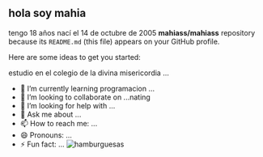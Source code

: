 ## hola soy mahia 
tengo 18 años 
nací el 14 de octubre de 2005
**mahiass/mahiass**  repository because its `README.md` (this file) appears on your GitHub profile.

Here are some ideas to get you started:

estudio en el colegio de la divina misericordia ...
- 🌱 I’m currently learning programacion ...
- 👯 I’m looking to collaborate on ...nating
- 🤔 I’m looking for help with ...
- 💬 Ask me about ...
- 📫 How to reach me: ...
- 😄 Pronouns: ...
- ⚡ Fun fact: ...
![hamburguesas](https://i0.wp.com/osojimix.com/wp-content/uploads/2021/04/hamburguesa.jpg)

